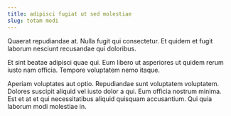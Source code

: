 ```yaml
---
title: adipisci fugiat ut sed molestiae
slug: totam modi
---
```


Quaerat repudiandae at. Nulla fugit qui consectetur. Et quidem et fugit laborum nesciunt recusandae qui doloribus.

Et sint beatae adipisci quae qui. Eum libero ut asperiores ut quidem rerum iusto nam officia. Tempore voluptatem nemo itaque.

Aperiam voluptates aut optio. Repudiandae sunt voluptatem voluptatem. Dolores suscipit aliquid vel iusto dolor a qui. Eum officia nostrum minima. Est et at et qui necessitatibus aliquid quisquam accusantium. Qui quia laborum modi molestiae in.
